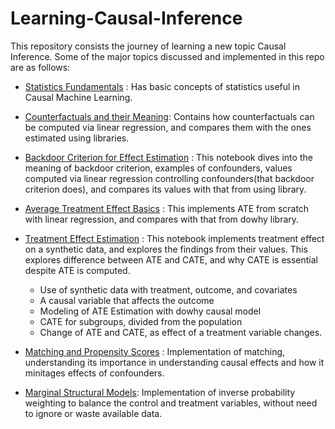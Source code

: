 # Learning-Causal-Inference

This repository consists the journey of learning a new topic Causal Inference. Some of the major topics discussed and implemented in this repo are as follows:

- [Statistics Fundamentals](https://github.com/S-acharya57/Learning-Causal-Inference/tree/main/StatisticsAndProbability) : Has basic concepts of statistics useful in Causal Machine Learning.

- [Counterfactuals and their Meaning](https://github.com/S-acharya57/Learning-Causal-Inference/blob/main/Counterfactuals.ipynb): Contains how counterfactuals can be computed via linear regression, and compares them with the ones estimated using libraries.

- [Backdoor Criterion for Effect Estimation](https://github.com/S-acharya57/Learning-Causal-Inference/blob/main/backdoor%20criterion.ipynb) : This notebook dives into the meaning of backdoor criterion, examples of confounders, values computed via linear regression controlling confounders(that backdoor criterion does), and compares its values with that from using library.

- [Average Treatment Effect Basics](https://github.com/S-acharya57/Learning-Causal-Inference/blob/main/Causal%20Inference%20ATE.ipynb) : This implements ATE from scratch with linear regression, and compares with that from dowhy library.

- [Treatment Effect Estimation](https://github.com/S-acharya57/Learning-Causal-Inference/blob/main/Understanding%20Treatment%20Effect%20Estimation.ipynb) : This notebook implements treatment effect on a synthetic data, and explores the findings from their values. This explores difference between ATE and CATE, and why CATE is essential despite ATE is computed.

  - Use of synthetic data with treatment, outcome, and covariates
  - A causal variable that affects the outcome
  - Modeling of ATE Estimation with dowhy causal model
  - CATE for subgroups, divided from the population
  - Change of ATE and CATE, as effect of a treatment variable changes.

- [Matching and Propensity Scores](https://github.com/S-acharya57/Learning-Causal-Inference/tree/main/matching) : Implementation of matching, understanding its importance in understanding causal effects and how it minitages effects of confounders.

- [Marginal Structural Models](https://github.com/S-acharya57/Learning-Causal-Inference/blob/main/Marginal%20Structural%20Models.ipynb): Implementation of inverse probability weighting to balance the control and treatment variables, without need to ignore or waste available data.
